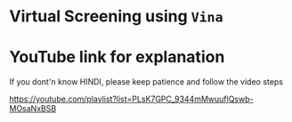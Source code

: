 # Virtual Screening using `Vina`
# YouTube link for explanation
If you dont'n know HINDI, please keep patience and follow the video steps

https://youtube.com/playlist?list=PLsK7GPC_9344mMwuuflQswb-MOsaNxBSB
